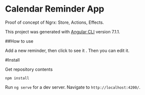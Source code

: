 # Calendar Reminder App
Proof of concept of Ngrx: Store, Actions, Effects. 


This project was generated with [Angular CLI](https://github.com/angular/angular-cli) version 7.1.1.

##How to use

Add a new reminder, then click to see it . Then you can edit it.

#Install

Get repository contents

`npm install`

Run `ng serve` for a dev server. Navigate to `http://localhost:4200/`. 